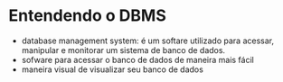 # Entendendo o DBMS
* database management system: é um softare utilizado para acessar, manipular e monitorar um sistema de banco de dados.
* sofware para acessar o banco de dados de maneira mais fácil
* maneira visual de visualizar seu banco de dados